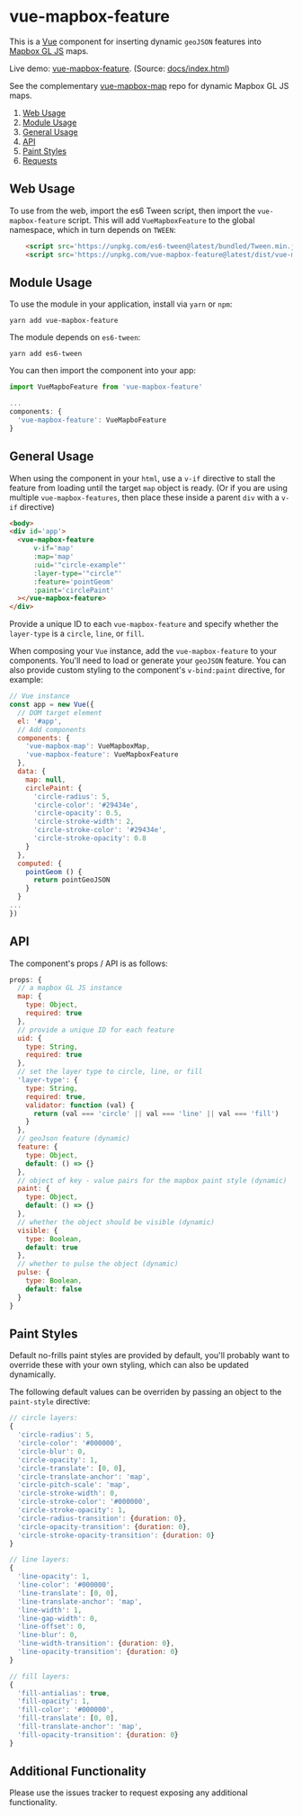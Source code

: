 vue-mapbox-feature
==================
This is a [Vue](https://vuejs.org/) component for inserting dynamic `geoJSON` features into [Mapbox GL JS](https://www.mapbox.com/mapbox-gl-js/api/) maps.

Live demo: [vue-mapbox-feature](https://cityseer.github.io/vue-mapbox-feature/). (Source: [docs/index.html](docs/index.html))

See the complementary [vue-mapbox-map](https://github.com/cityseer/vue-mapbox-map) repo for dynamic Mapbox GL JS maps.

1. [Web Usage](#web-usage)
1. [Module Usage](#module-usage)
1. [General Usage](#general-usage)
1. [API](#api)
1. [Paint Styles](#paint-styles)
1. [Requests](#requests)

Web Usage
---------
To use from the web, import the es6 Tween script, then import the `vue-mapbox-feature` script. This will add `VueMapboxFeature` to the global namespace, which in turn depends on `TWEEN`:
```html
    <script src='https://unpkg.com/es6-tween@latest/bundled/Tween.min.js'></script>
    <script src='https://unpkg.com/vue-mapbox-feature@latest/dist/vue-mapbox-feature.umd.js'></script>
```

Module Usage
------------
To use the module in your application, install via `yarn` or `npm`:
```
yarn add vue-mapbox-feature
```
The module depends on `es6-tween`:
```
yarn add es6-tween
```
You can then import the component into your app:
```javascript
import VueMapboFeature from 'vue-mapbox-feature'

...
components: {
  'vue-mapbox-feature': VueMapboFeature
}
````

General Usage
-------------

When using the component in your `html`, use a `v-if` directive to stall the feature from loading until the target `map` object is ready. (Or if you are using multiple `vue-mapbox-features`, then place these inside a parent `div` with a `v-if` directive)
```html
<body>
<div id='app'>
  <vue-mapbox-feature
      v-if='map'
      :map='map'
      :uid='"circle-example"'
      :layer-type='"circle"'
      :feature='pointGeom'
      :paint='circlePaint'
  ></vue-mapbox-feature>
</div>
```
Provide a unique ID to each `vue-mapbox-feature` and specify whether the `layer-type` is a `circle`, `line`, or `fill`.

When composing your `Vue` instance, add the `vue-mapbox-feature` to your components. You'll need to load or generate your `geoJSON` feature. You can also provide custom styling to the component's `v-bind:paint` directive, for example:
```javascript
// Vue instance
const app = new Vue({
  // DOM target element
  el: '#app',
  // Add components
  components: {
    'vue-mapbox-map': VueMapboxMap,
    'vue-mapbox-feature': VueMapboxFeature
  },
  data: {
    map: null,
    circlePaint: {
      'circle-radius': 5,
      'circle-color': '#29434e',
      'circle-opacity': 0.5,
      'circle-stroke-width': 2,
      'circle-stroke-color': '#29434e',
      'circle-stroke-opacity': 0.8
    }
  },
  computed: {
    pointGeom () {
      return pointGeoJSON
    }
  }
...
})
```

API
---
The component's props / API is as follows:
```javascript
props: {
  // a mapbox GL JS instance
  map: {
    type: Object,
    required: true
  },
  // provide a unique ID for each feature
  uid: {
    type: String,
    required: true
  },
  // set the layer type to circle, line, or fill
  'layer-type': {
    type: String,
    required: true,
    validator: function (val) {
      return (val === 'circle' || val === 'line' || val === 'fill')
    }
  },
  // geoJson feature (dynamic)
  feature: {
    type: Object,
    default: () => {}
  },
  // object of key - value pairs for the mapbox paint style (dynamic)
  paint: {
    type: Object,
    default: () => {}
  },
  // whether the object should be visible (dynamic)
  visible: {
    type: Boolean,
    default: true
  },
  // whether to pulse the object (dynamic)
  pulse: {
    type: Boolean,
    default: false
  }
}
```

Paint Styles
------------
Default no-frills paint styles are provided by default, you'll probably want to override these with your own styling, which can also be updated dynamically.

The following default values can be overriden by passing an object to the `paint-style` directive:
```javascript
// circle layers:
{
  'circle-radius': 5,
  'circle-color': '#000000',
  'circle-blur': 0,
  'circle-opacity': 1,
  'circle-translate': [0, 0],
  'circle-translate-anchor': 'map',
  'circle-pitch-scale': 'map',
  'circle-stroke-width': 0,
  'circle-stroke-color': '#000000',
  'circle-stroke-opacity': 1,
  'circle-radius-transition': {duration: 0},
  'circle-opacity-transition': {duration: 0},
  'circle-stroke-opacity-transition': {duration: 0}
}

// line layers:
{
  'line-opacity': 1,
  'line-color': '#000000',
  'line-translate': [0, 0],
  'line-translate-anchor': 'map',
  'line-width': 1,
  'line-gap-width': 0,
  'line-offset': 0,
  'line-blur': 0,
  'line-width-transition': {duration: 0},
  'line-opacity-transition': {duration: 0}
}

// fill layers:
{
  'fill-antialias': true,
  'fill-opacity': 1,
  'fill-color': '#000000',
  'fill-translate': [0, 0],
  'fill-translate-anchor': 'map',
  'fill-opacity-transition': {duration: 0}
}
```

Additional Functionality
------------------------
Please use the issues tracker to request exposing any additional functionality.